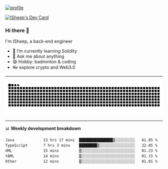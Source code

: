 [![profile](https://user-images.githubusercontent.com/54968314/208005045-e4b42f3b-833d-4242-bfcc-e764865553a2.svg)](https://www.calligrapher.ai/)

<a href="https://app.daily.dev/linziyang1106"><img src="https://api.daily.dev/devcards/v2/i4Spwx5Skx5FpTqWcwoit.png?r=kgx&type=wide" width="652" alt="ISheep's Dev Card"/></a>

### Hi there 🐏

I'm ISheep, a back-end engineer

- 🔭 I’m currently learning Solidity
- 💬 Ask me about anything
- 😄 Hobby: badminton & coding
- 👓 explore crypto and Web3.0

-------

![](https://raw.githubusercontent.com/ISheepp/ISheepp/output/github-contribution-grid-snake.svg)

-------

📊 **Weekly development breakdown**
<!--START_SECTION:waka-->

```txt
Java             13 hrs 17 mins  ███████████████▒░░░░░░░░░   61.85 %
TypeScript       7 hrs 3 mins    ████████▒░░░░░░░░░░░░░░░░   32.85 %
XML              15 mins         ▒░░░░░░░░░░░░░░░░░░░░░░░░   01.23 %
YAML             14 mins         ▒░░░░░░░░░░░░░░░░░░░░░░░░   01.15 %
Other            12 mins         ▒░░░░░░░░░░░░░░░░░░░░░░░░   01.01 %
```

<!--END_SECTION:waka-->
